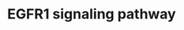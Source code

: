 ---
annotations:
- type: Pathway Ontology
  value: epidermal growth factor/neuregulin signaling pathway
authors:
- A.Pandey
- MaintBot
- Michiel
- AlexanderPico
- Christine Chichester
- Eweitz
description: 'The androgen receptor is a member of the nuclear receptor family of
  ligand activated transcription factors. These receptors bind to steroid hormones,
  thyroid hormone, retinoids and vitamin D among others, dimerize and bind to DNA.
  Its ligands include testosterone, dehydroepiandrosterone and androstenedione. Stimulation
  of the receptor activates the SMAD signaling module.  Source: http://www.netpath.org/pathways?path_id=NetPath_4'
last-edited: 2021-05-16
organisms:
- Rattus norvegicus
redirect_from:
- /index.php/Pathway:WP5
- /instance/WP5
schema-jsonld:
- '@context': https://schema.org/
  '@id': https://wikipathways.github.io/pathways/WP5.html
  '@type': Dataset
  creator:
    '@type': Organization
    name: WikiPathways
  description: 'The androgen receptor is a member of the nuclear receptor family of
    ligand activated transcription factors. These receptors bind to steroid hormones,
    thyroid hormone, retinoids and vitamin D among others, dimerize and bind to DNA.
    Its ligands include testosterone, dehydroepiandrosterone and androstenedione.
    Stimulation of the receptor activates the SMAD signaling module.  Source: http://www.netpath.org/pathways?path_id=NetPath_4'
  keywords:
  - Map2k1
  - Plcg1
  - Jak2
  - Ndufa13
  - Cblc
  - Ralb
  - Eps15
  - HIST3H3
  - Mapk3
  - Hras
  - Sh3bgrl
  - Arf4
  - Plcg2
  - Spry2
  - Sh3gl3
  - Cblb
  - Ripk1
  - Eef1a2l1
  - Ralbp1
  - Plscr1
  - Snca
  - WASL
  - Myc
  - Dusp1
  - Ap2a1
  - Itch
  - Rps6ka3
  - Stat1
  - Prkcg
  - Pld1
  - Dok2
  - Reps2
  - Map3k14
  - Socs1
  - MAPK7
  - Mapk8
  - Ptk6
  - Vav1
  - Elk1
  - Tgif1
  - Ptpn12
  - Raf1
  - Ptpn11
  - Egfr
  - Sp1
  - Stat2
  - Errfi1
  - Map3k4
  - Socs3
  - Elf3
  - Prkci
  - Bcar1
  - Akt1
  - Foxo1
  - Araf
  - Rbbp7
  - Usp6nl
  - Pik3r2
  - Cebpa
  - Gab2
  - Pkn2
  - CDC42
  - Ywhab
  - Prkd1
  - Vav2
  - Map3k2
  - Prkcb
  - Map3k1
  - WNK1
  - Sh3kbp1
  - Map2k7
  - Elk4
  - PRKAR1A
  - Plec1
  - Pebp1
  - Pik3cd
  - Snrpd2
  - Src
  - Camk2a
  - Krt8
  - Rac1
  - Appl2
  - Jak1
  - Prkcz
  - Epn1
  - Pik3cg
  - Nck1
  - Cbl
  - Eppk1
  - Jund
  - Pik3r3
  - Sh3gl2
  - Mapk14
  - Hdac1
  - Reps1
  - Shc1
  - Creb1
  - Sh2d3c
  - Krt18
  - Eps8
  - Smad2
  - Jun
  - CEACAM1
  - Smad3
  - Ctnnd1
  - SOS2
  - Sos1
  - Tcfcp2l2
  - Gja1
  - Htt
  - Rps6ka2
  - Pik3r1
  - Rps6ka5
  - Shoc2
  - Cav2
  - Rfxank
  - Gab1
  - Dnm1
  - Map3k3
  - Prkca
  - Rgs16
  - PIK3CA
  - Krt7
  - Sin3a
  - Grb7
  - PTPN5
  - Mapk1
  - Kras
  - Inppl1
  - Tnk2
  - Tnip1
  - Cebpb
  - Vav3
  - Crk
  - Ptprr
  - Eps15l1
  - Crkl
  - Grb10
  - Pxn
  - Cav1
  - Egf
  - Rps6ka1
  - Krt17
  - Stat5b
  - Ptk2b
  - Fos
  - Stat3
  - Map2k5
  - Atf1
  - Pitpna
  - Grb14
  - Ralgds
  - APPL
  - Stxbp1
  - Hip1
  - Ptpn6
  - Casp9
  - Hat1
  - Grb2
  - Map2k3
  - Rasa1
  - Csk
  - Pik3c2b
  - Git1
  - Abi1
  - Mta2
  - Mcf2
  - Map2k2
  - Stat5a
  - Pld2
  - Zfp259
  - Asap1
  - Nras
  - Nck2
  - Pak1
  - Rab5a
  - Pik3cb
  license: CC0
  name: EGFR1 signaling pathway
seo: CreativeWork
title: EGFR1 signaling pathway
wpid: WP5
---